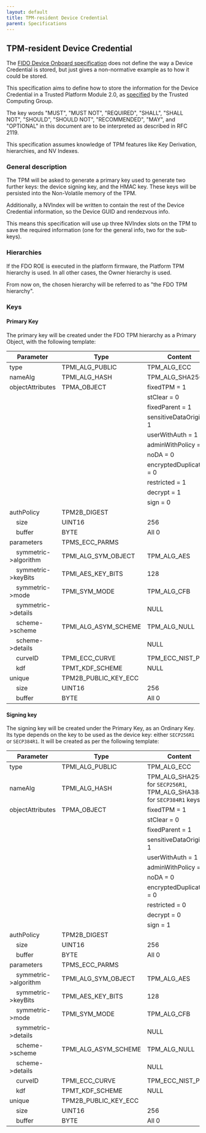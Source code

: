 ```yaml
---
layout: default
title: TPM-resident Device Credential
parent: Specifications
---
```


## TPM-resident Device Credential

The [FIDO Device Onboard specification](https://fidoalliance.org/specs/FDO/FIDO-Device-Onboard-RD-v1.1-20211214/FIDO-device-onboard-spec-v1.1-rd-20211214.html#to1hellorvack-type-31) does not define the way a Device Credential is stored, but just gives a non-normative example as to how it could be stored.

This specification aims to define how to store the information for the Device Credential in a Trusted Platform Module 2.0, as [specified](https://trustedcomputinggroup.org/resource/tpm-library-specification/) by the Trusted Computing Group.

The key words "MUST", "MUST NOT", "REQUIRED", "SHALL", "SHALL
NOT", "SHOULD", "SHOULD NOT", "RECOMMENDED",  "MAY", and
"OPTIONAL" in this document are to be interpreted as described in
RFC 2119.

This specification assumes knowledge of TPM features like Key Derivation, hierarchies, and NV Indexes.

### General description

The TPM will be asked to generate a primary key used to generate two further keys: the device signing key, and the HMAC key.
These keys will be persisted into the Non-Volatile memory of the TPM.

Additionally, a NVIndex will be written to contain the rest of the Device Credential information, so the Device GUID and rendezvous info.

This means this specification will use up three NVIndex slots on the TPM to save the required information (one for the general info, two for the sub-keys).

### Hierarchies

If the FDO ROE is executed in the platform firmware, the Platform TPM hierarchy is used.
In all other cases, the Owner hierarchy is used.

From now on, the chosen hierarchy will be referred to as "the FDO TPM hierarchy".

### Keys

#### Primary Key

The primary key will be created under the FDO TPM hierarchy as a Primary Object, with the following template:

| Parameter | Type | Content |
|---|---|---|
| type | TPMI_ALG_PUBLIC | TPM_ALG_ECC |
| nameAlg | TPMI_ALG_HASH | TPM_ALG_SHA256 |
| objectAttributes | TPMA_OBJECT | fixedTPM = 1
| | | stClear = 0|
| | | fixedParent = 1|
| | | sensitiveDataOrigin = 1 |
| | | userWithAuth = 1 |
| | | adminWithPolicy = 0 |
| | | noDA = 0 |
| | | encryptedDuplication = 0 |
| | | restricted = 1 |
| | | decrypt = 1 |
| | | sign = 0 |
| authPolicy | TPM2B_DIGEST |  |
|     size | UINT16 | 256 |
|     buffer | BYTE | All 0 |
| parameters | TPMS_ECC_PARMS |  |
|     symmetric->algorithm | TPMI_ALG_SYM_OBJECT | TPM_ALG_AES |
|     symmetric->keyBits | TPMI_AES_KEY_BITS | 128 |
|     symmetric->mode | TPMI_SYM_MODE | TPM_ALG_CFB |
|     symmetric->details |  | NULL |
|     scheme->scheme | TPMI_ALG_ASYM_SCHEME | TPM_ALG_NULL |
|     scheme->details |  | NULL |
|     curveID | TPMI_ECC_CURVE | TPM_ECC_NIST_P256 |
|     kdf | TPMT_KDF_SCHEME | NULL |
| unique | TPM2B_PUBLIC_KEY_ECC |  |
|     size | UINT16 | 256 |
|     buffer | BYTE | All 0 |

#### Signing key

The signing key will be created under the Primary Key, as an Ordinary Key.
Its type depends on the key to be used as the device key: either `SECP256R1` or `SECP384R1`.
It will be created as per the following template:

| Parameter | Type | Content |
|---|---|---|
| type | TPMI_ALG_PUBLIC | TPM_ALG_ECC |
| nameAlg | TPMI_ALG_HASH | TPM_ALG_SHA256 for `SECP256R1`, TPM_ALG_SHA384 for `SECP384R1` keys |
| objectAttributes | TPMA_OBJECT | fixedTPM = 1
| | | stClear = 0|
| | | fixedParent = 1|
| | | sensitiveDataOrigin = 1 |
| | | userWithAuth = 1 |
| | | adminWithPolicy = 0 |
| | | noDA = 0 |
| | | encryptedDuplication = 0 |
| | | restricted = 0 |
| | | decrypt = 0 |
| | | sign = 1 |
| authPolicy | TPM2B_DIGEST |  |
|     size | UINT16 | 256 |
|     buffer | BYTE | All 0 |
| parameters | TPMS_ECC_PARMS |  |
|     symmetric->algorithm | TPMI_ALG_SYM_OBJECT | TPM_ALG_AES |
|     symmetric->keyBits | TPMI_AES_KEY_BITS | 128 |
|     symmetric->mode | TPMI_SYM_MODE | TPM_ALG_CFB |
|     symmetric->details |  | NULL |
|     scheme->scheme | TPMI_ALG_ASYM_SCHEME | TPM_ALG_NULL |
|     scheme->details |  | NULL |
|     curveID | TPMI_ECC_CURVE | TPM_ECC_NIST_P256 |
|     kdf | TPMT_KDF_SCHEME | NULL |
| unique | TPM2B_PUBLIC_KEY_ECC |  |
|     size | UINT16 | 256 |
|     buffer | BYTE | All 0 |
